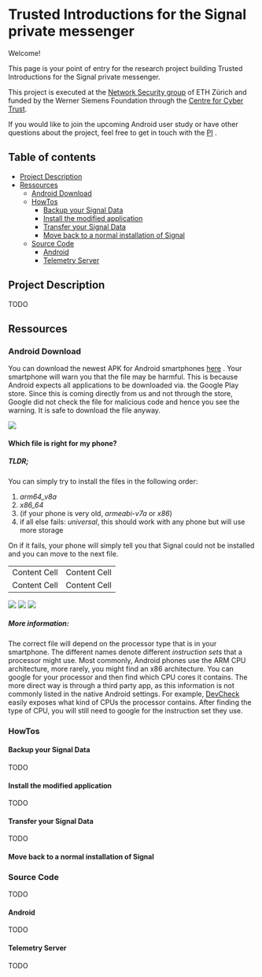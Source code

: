 # Trusted Introductions for the Signal private messenger

Welcome!

This page is your point of entry for the research project building Trusted Introductions for the Signal private messenger.

This project is executed at the [Network Security group](https://netsec.ethz.ch/) of ETH Zürich and funded by the Werner Siemens Foundation through the [Centre for Cyber Trust](https://cyber-trust.org/).

If you would like to join the upcoming Android user study or have other questions about the project, feel free to get in touch with the [PI](https://people.inf.ethz.ch/cgloor) .

##  Table of contents
  - [Project Description](#project-description)
  - [Ressources](#ressources)
    - [Android Download](#android-download)
    - [HowTos](#howtos)
      - [Backup your Signal Data](#backup-your-signal-data)
      - [Install the modified application](#install-the-modified-application)
      - [Transfer your Signal Data](#transfer-your-signal-data)
      - [Move back to a normal installation of Signal](#move-back-to-a-normal-installation-of-signal)
    - [Source Code](#source-code)
      - [Android](#android)
      - [Telemetry Server](#telemetry-server)

## Project Description
TODO

## Ressources

### Android Download
You can download the newest APK for Android smartphones [here](https://polybox.ethz.ch/index.php/s/K9mgiDihWqj9dIC) . Your smartphone will warn you that the file may be harmful. This is because Android expects all applications to be downloaded via. the Google Play store. Since this is coming directly from us and not through the store, Google did not check the file for malicious code and hence you see the warning. It is safe to download the file anyway. 

![](fig/may-be-harmful.jpg)

#### **Which file is right for my phone?**

##### TLDR;

You can simply try to install the files in the following order:
1. _arm64_v8a_
2. _x86_64_
3. (if your phone is very old, _armeabi-v7a_ or _x86_)
4. if all else fails: _universal_, this should work with any phone but will use more storage

On if it fails, your phone will simply tell you that Signal could not be installed and you can move to the next file.


|  |  |
| ------------- | ------------- |
| Content Cell  | Content Cell  |
| Content Cell  | Content Cell  |

![](fig/want-install.jpg)
![](fig/installing.jpg)
![](fig/not-installed.jpg)

##### More information:

The correct file will depend on the processor type that is in your smartphone. The different names denote different _instruction sets_ that a processor might use. Most commonly, Android phones use the ARM CPU architecture, more rarely, you might find an x86 architecture. 
You can google for your processor and then find which CPU cores it contains.
The more direct way is through a third party app, as this information is not commonly listed in the native Android settings. For example, [DevCheck](https://play.google.com/store/apps/details?id=flar2.devcheck) easily exposes what kind of CPUs the processor contains. 
After finding the type of CPU, you will still need to google for the instruction set they use.

### HowTos
#### Backup your Signal Data
TODO

#### Install the modified application
TODO

#### Transfer your Signal Data
TODO

#### Move back to a normal installation of Signal

### Source Code
TODO

#### Android
TODO

#### Telemetry Server
TODO
